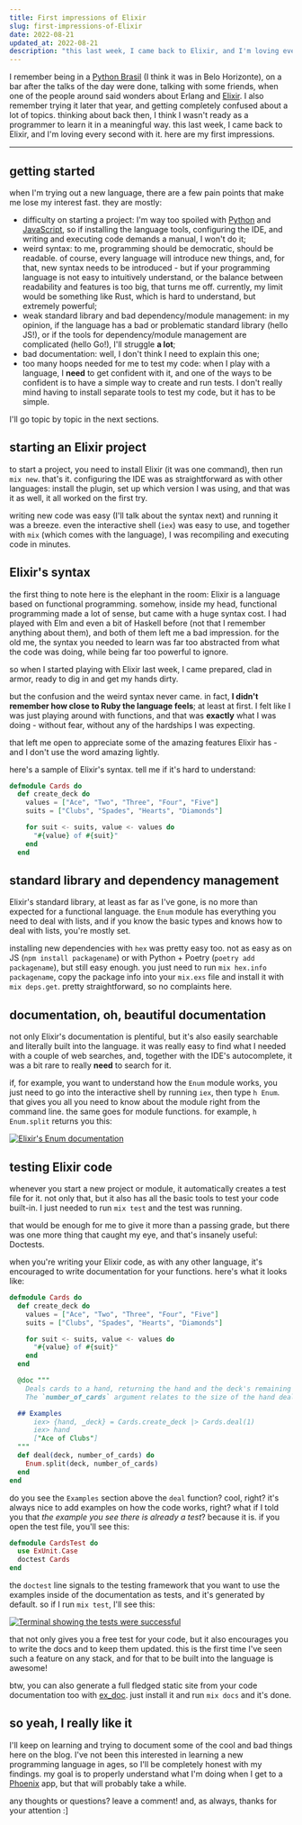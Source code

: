 ```yaml
---
title: First impressions of Elixir
slug: first-impressions-of-Elixir
date: 2022-08-21
updated_at: 2022-08-21
description: "this last week, I came back to Elixir, and I'm loving every second with it. here are my first impressions."
---
```

I remember being in a [Python Brasil](/notes/Python-Brasil) (I think it was in Belo Horizonte), on a bar after the talks of the day were done, talking with some friends, when one of the people around said wonders about Erlang and [Elixir](/notes/Elixir). I also remember trying it later that year, and getting completely confused about a lot of topics.  thinking about back then, I think I wasn't ready as a programmer to learn it in a meaningful way. this last week, I came back to Elixir, and I'm loving every second with it. here are my first impressions.

---

## getting started 

when I'm trying out a new language, there are a few pain points that make me lose my interest fast. they are mostly:

- difficulty on starting a project: I'm way too spoiled with [Python](/notes/Python) and [JavaScript](/notes/JavaScript), so if installing the language tools, configuring the IDE, and writing and executing code demands a manual, I won't do it;
- weird syntax: to me, programming should be democratic, should be readable. of course, every language will introduce new things, and, for that, new syntax needs to be introduced - but if your programming language is not easy to intuitively understand, or the balance between readability and features is too big, that turns me off. currently, my limit would be something like Rust, which is hard to understand, but extremely powerful;
- weak standard library and bad dependency/module management: in my opinion, if the language has a bad or problematic standard library (hello JS!), or if the tools for dependency/module management are complicated (hello Go!), I'll struggle **a lot**;
- bad documentation: well, I don't think I need to explain this one;
- too many hoops needed for me to test my code: when I play with a language, I **need** to get confident with it, and one of the ways to be confident is to have a simple way to create and run tests. I don't really mind having to install separate tools to test my code, but it has to be simple.

I'll go topic by topic in the next sections.

## starting an Elixir project 

to start a project, you need to install Elixir (it was one command), then run `mix new`. that's it. configuring the IDE was as straightforward as with other languages: install the plugin, set up which version I was using, and that was it as well, it all worked on the first try.

writing new code was easy (I'll talk about the syntax next) and running it was a breeze. even the interactive shell (`iex`) was easy to use, and together with `mix` (which comes with the language), I was recompiling and executing code in minutes.

## Elixir's syntax

the first thing to note here is the elephant in the room: Elixir is a language based on functional programming. somehow, inside my head, functional programming made a lot of sense, but came with a huge syntax cost. I had played with Elm and even a bit of Haskell before (not that I remember anything about them), and both of them left me a bad impression. for the old me, the syntax you needed to learn was far too abstracted from what the code was doing, while being far too powerful to ignore.

so when I started playing with Elixir last week, I came prepared, clad in armor, ready to dig in and get my hands dirty.

but the confusion and the weird syntax never came. in fact, **I didn't remember how close to Ruby the language feels**; at least at first. I felt like I was just playing around with functions, and that was **exactly** what I was doing - without fear, without any of the hardships I was expecting.

that left me open to appreciate some of the amazing features Elixir has - and I don't use the word amazing lightly.

here's a sample of Elixir's syntax. tell me if it's hard to understand:

```elixir
defmodule Cards do
  def create_deck do
    values = ["Ace", "Two", "Three", "Four", "Five"]
    suits = ["Clubs", "Spades", "Hearts", "Diamonds"]

    for suit <- suits, value <- values do
      "#{value} of #{suit}"
    end
  end
```

## standard library and dependency management 

Elixir's standard library, at least as far as I've gone, is no more than expected for a functional language. the `Enum` module has everything you need to deal with lists, and if you know the basic types and knows how to deal with lists, you're mostly set.

installing new dependencies with `hex` was pretty easy too. not as easy as on JS (`npm install packagename`) or with Python + Poetry (`poetry add packagename`), but still easy enough. you just need to run `mix hex.info packagename`, copy the package info into your `mix.exs` file and install it with `mix deps.get`. pretty straightforward, so no complaints here.

## documentation, oh, beautiful documentation 

not only Elixir's documentation is plentiful, but it's also easily searchable and literally built into the language. it was really easy to find what I needed with a couple of web searches, and, together with the IDE's autocomplete, it was a bit rare to really **need** to search for it.

if, for example, you want to understand how the `Enum` module works, you just need to go into the interactive shell by running `iex`, then type `h Enum`. that gives you all you need to know about the module right from the command line. the same goes for module functions. for example, `h Enum.split` returns you this:

<a href="/assets/elixir-help-enum.png" target="_blank"><img src="/assets/elixir-help-enum.png" alt="Elixir's Enum documentation" /></a>

## testing Elixir code

whenever you start a new project or module, it automatically creates a test file for it. not only that, but it also has all the basic tools to test your code built-in. I just needed to run `mix test` and the test was running.

that would be enough for me to give it more than a passing grade, but there was one more thing that caught my eye, and that's insanely useful: Doctests.

when you're writing your Elixir code, as with any other language, it's encouraged to write documentation for your functions. here's what it looks like:

```elixir
defmodule Cards do
  def create_deck do
    values = ["Ace", "Two", "Three", "Four", "Five"]
    suits = ["Clubs", "Spades", "Hearts", "Diamonds"]

    for suit <- suits, value <- values do
      "#{value} of #{suit}"
    end
  end

  @doc """
    Deals cards to a hand, returning the hand and the deck's remaining cards.
    The `number_of_cards` argument relates to the size of the hand dealt.

  ## Examples
      iex> {hand, _deck} = Cards.create_deck |> Cards.deal(1)
      iex> hand
      ["Ace of Clubs"]
  """
  def deal(deck, number_of_cards) do
    Enum.split(deck, number_of_cards)
  end
end

```

do you see the `Examples` section above the `deal` function? cool, right? it's always nice to add examples on how the code works, right? what if I told you that *the example you see there is already a test*? because it is. if you open the test file, you'll see this:

```elixir
defmodule CardsTest do
  use ExUnit.Case
  doctest Cards
end
```

the `doctest` line signals to the testing framework that you want to use the examples inside of the documentation as tests, and it's generated by default. so if I run `mix test`, I'll see this:

<a href="/assets/elixir-doctest-result.png" target="_blank"><img src="/assets/elixir-doctest-result.png" alt="Terminal showing the tests were successful" /></a>

that not only gives you a free test for your code, but it also encourages you to write the docs and to keep them updated. this is the first time I've seen such a feature on any stack, and for that to be built into the language is awesome!

btw, you can also generate a full fledged static site from your code documentation too with [ex_doc](https://github.com/elixir-lang/ex_doc). just install it and run `mix docs` and it's done.

## so yeah, I really like it

I'll keep on learning and trying to document some of the cool and bad things here on the blog. I've not been this interested in learning a new programming language in ages, so I'll be completely honest with my findings. my goal is to properly understand what I'm doing when I get to a [Phoenix](/notes/Phoenix) app, but that will probably take a while.

any thoughts or questions? leave a comment! and, as always, thanks for your attention :]